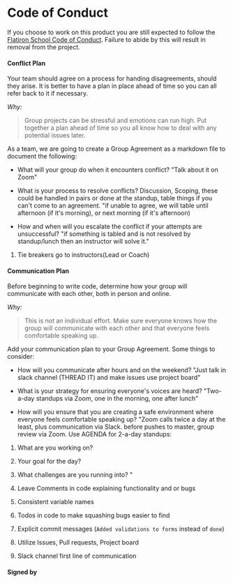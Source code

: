 # Code of Conduct

If you choose to work on this product you are still expected to follow the [Flatiron School Code of Conduct](https://flatironschool.com/code-of-conduct/).
Failure to abide by this will result in removal from the project.

#### Conflict Plan

Your team should agree on a process for handing disagreements, should they arise. It is better to have a plan in place ahead of time so you can all refer back to it if necessary.

_Why:_
> Group projects can be stressful and emotions can run high. Put together a plan ahead of time so you all know how to deal with any potential issues later.

As a team, we are going to create a Group Agreement as a markdown file to document the following:

* What will your group do when it encounters conflict? "Talk about it on Zoom"


* What is your process to resolve conflicts? Discussion, Scoping, these could be handled in pairs or done at the standup, table things if you can't come to an agreement. "if unable to agree, we will table until afternoon (if it's morning), or next morning (if it's afternoon)


* How and when will you escalate the conflict if your attempts are unsuccessful? "if something is tabled and is not resolved by standup/lunch then an instructor will solve it."

1. Tie breakers go to instructors(Lead or Coach)

#### Communication Plan

Before beginning to write code, determine how your group will communicate with each other, both in person and online.

_Why:_
> This is not an individual effort. Make sure everyone knows how the group will communicate with each other and that everyone feels comfortable speaking up.

Add your communication plan to your Group Agreement. Some things to consider:

* How will you communicate after hours and on the weekend? "Just talk in slack channel (THREAD IT) and make issues use project board"
  
* What is your strategy for ensuring everyone's voices are heard? "Two-a-day standups via Zoom, one in the morning, one after lunch"


* How will you ensure that you are creating a safe environment where everyone feels comfortable speaking up? "Zoom calls twice a day at the least, plus communication via Slack.  before pushes to master, group review via Zoom.  Use AGENDA for 2-a-day standups:
1. What are you working on?
2. Your goal for the day?
3. What challenges are you running into?
"

1. Leave Comments in code explaining functionality and or bugs 
2. Consistent variable names
3. Todos in code to make squashing bugs easier to find
4. Explicit commit messages (`Added validations to forms` instead of `done`)
5. Utilize Issues, Pull requests, Project board
6. Slack channel first line of communication


#### Signed by
